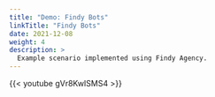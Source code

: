 ```yaml
---
title: "Demo: Findy Bots"
linkTitle: "Findy Bots"
date: 2021-12-08
weight: 4
description: >
  Example scenario implemented using Findy Agency.
---
```


{{< youtube gVr8KwISMS4 >}}
